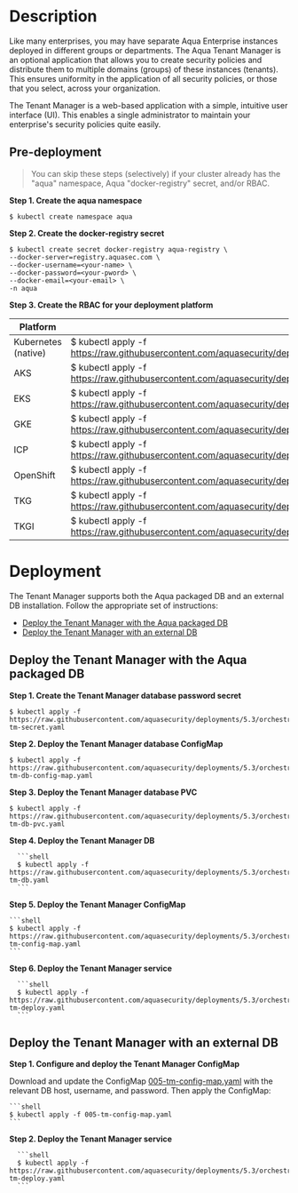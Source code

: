# Description

Like many enterprises, you may have separate Aqua Enterprise instances deployed in different groups or departments. The Aqua Tenant Manager is an optional application that allows you to create security policies and distribute them to multiple domains (groups) of these instances (tenants). This ensures uniformity in the application of all security policies, or those that you select, across your organization. 

The Tenant Manager is a web-based application with a simple, intuitive user interface (UI). This enables a single administrator to maintain your enterprise's security policies quite easily.

## Pre-deployment

> You can skip these steps (selectively) if your cluster already has the "aqua" namespace, Aqua "docker-registry" secret, and/or RBAC.

**Step 1. Create the aqua namespace**
   
   ```SHELL
   $ kubectl create namespace aqua
   ```

**Step 2. Create the docker-registry secret**

   ```SHELL
   $ kubectl create secret docker-registry aqua-registry \
   --docker-server=registry.aquasec.com \
   --docker-username=<your-name> \
   --docker-password=<your-pword> \
   --docker-email=<your-email> \
   -n aqua
   ```

**Step 3. Create the RBAC for your deployment platform**

| Platform            | Command                                                                                                                                                      |
|---------------------|--------------------------------------------------------------------------------------------------------------------------------------------------------------|
| Kubernetes (native) | $ kubectl apply -f https://raw.githubusercontent.com/aquasecurity/deployments/5.3/orchestrators/kubernetes/manifests/aqua_csp_002_RBAC/kubernetes/aqua_sa.yaml |
| AKS                 | $ kubectl apply -f https://raw.githubusercontent.com/aquasecurity/deployments/5.3/orchestrators/kubernetes/manifests/aqua_csp_002_RBAC/aks/aqua_sa.yaml        |
| EKS                 | $ kubectl apply -f https://raw.githubusercontent.com/aquasecurity/deployments/5.3/orchestrators/kubernetes/manifests/aqua_csp_002_RBAC/eks/aqua_sa.yaml        |
| GKE                 | $ kubectl apply -f https://raw.githubusercontent.com/aquasecurity/deployments/5.3/orchestrators/kubernetes/manifests/aqua_csp_002_RBAC/gke/aqua_sa.yaml        |
| ICP                 | $ kubectl apply -f https://raw.githubusercontent.com/aquasecurity/deployments/5.3/orchestrators/kubernetes/manifests/aqua_csp_002_RBAC/icp/aqua_sa.yaml        |
| OpenShift           | $ kubectl apply -f https://raw.githubusercontent.com/aquasecurity/deployments/5.3/orchestrators/kubernetes/manifests/aqua_csp_002_RBAC/openshift/aqua_sa.yaml  |
| TKG                 | $ kubectl apply -f https://raw.githubusercontent.com/aquasecurity/deployments/5.3/orchestrators/kubernetes/manifests/aqua_csp_002_RBAC/tkg/aqua_sa.yaml        |
| TKGI                | $ kubectl apply -f https://raw.githubusercontent.com/aquasecurity/deployments/5.3/orchestrators/kubernetes/manifests/aqua_csp_002_RBAC/tkgi/aqua_sa.yaml       |

# Deployment

The Tenant Manager supports both the Aqua packaged DB and an external DB installation. Follow the appropriate set of instructions:
   - [Deploy the Tenant Manager with the Aqua packaged DB](#Deploy-the-Tenant-Manager-with-the-Aqua-packaged-DB)
   - [Deploy the Tenant Manager with an external DB](#Deploy-the-Tenant-Manager-with-an-external-DB)

## Deploy the Tenant Manager with the Aqua packaged DB 

**Step 1. Create the Tenant Manager database password secret**

   ```shell
   $ kubectl apply -f https://raw.githubusercontent.com/aquasecurity/deployments/5.3/orchestrators/kubernetes/tenant_manager/001-tm-secret.yaml
   ```

**Step 2. Deploy the Tenant Manager database ConfigMap**

   ```shell
   $ kubectl apply -f https://raw.githubusercontent.com/aquasecurity/deployments/5.3/orchestrators/kubernetes/tenant_manager/002-tm-db-config-map.yaml
   ```
   
**Step 3. Deploy the Tenant Manager database PVC**

   ```shell
   $ kubectl apply -f https://raw.githubusercontent.com/aquasecurity/deployments/5.3/orchestrators/kubernetes/tenant_manager/003-tm-db-pvc.yaml
   ```   
   
**Step 4. Deploy the Tenant Manager DB**
   
      ```shell
      $ kubectl apply -f https://raw.githubusercontent.com/aquasecurity/deployments/5.3/orchestrators/kubernetes/tenant_manager/004-tm-db.yaml
      ```
   
**Step 5. Deploy the Tenant Manager ConfigMap**

    ```shell
    $ kubectl apply -f https://raw.githubusercontent.com/aquasecurity/deployments/5.3/orchestrators/kubernetes/tenant_manager/005-tm-config-map.yaml
    ```

**Step 6. Deploy the Tenant Manager service**
   
      ```shell
      $ kubectl apply -f https://raw.githubusercontent.com/aquasecurity/deployments/5.3/orchestrators/kubernetes/tenant_manager/006-tm-deploy.yaml
      ```

## Deploy the Tenant Manager with an external DB 

**Step 1. Configure and deploy the Tenant Manager ConfigMap**

Download and update the ConfigMap [005-tm-config-map.yaml](./005-tm-config-map.yaml) with the relevant DB host, username, and password.
Then apply the ConfigMap:

    ```shell
    $ kubectl apply -f 005-tm-config-map.yaml
    ```
   
**Step 2. Deploy the Tenant Manager service**
   
      ```shell
      $ kubectl apply -f https://raw.githubusercontent.com/aquasecurity/deployments/5.3/orchestrators/kubernetes/tenant_manager/006-tm-deploy.yaml
      ```
